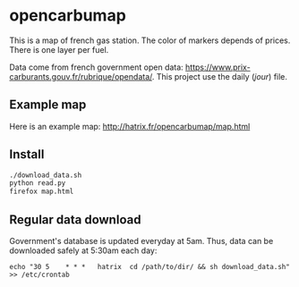 # opencarbumap

This is a map of french gas station. The color of markers depends of prices.
There is one layer per fuel.

Data come from french government open data: https://www.prix-carburants.gouv.fr/rubrique/opendata/.
This project use the daily (*jour*) file.

## Example map

Here is an example map: http://hatrix.fr/opencarbumap/map.html

## Install

```bash
./download_data.sh
python read.py
firefox map.html
```

## Regular data download

Government's database is updated everyday at 5am. Thus, data can be downloaded
safely at 5:30am each day:

```
echo "30 5    * * *   hatrix  cd /path/to/dir/ && sh download_data.sh" >> /etc/crontab
```

